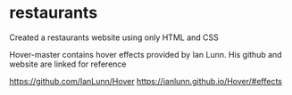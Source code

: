 # restaurants
Created a restaurants website using only HTML and CSS

Hover-master contains hover effects provided by Ian Lunn. His github and website are linked for reference

https://github.com/IanLunn/Hover
https://ianlunn.github.io/Hover/#effects
